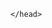 <html lang="en-US">
    <head>
        <meta charset="UTF-8">
        <!-- <meta http-equiv="refresh" content="0; url=http://versen.nl/">  
        <meta http-equiv="refresh" content="5; url=javascript:window.open('http://versen.nl/','_parent');"> -->
        <script type="text/javascript">window.open('http://versen.nl/');</script>


    </head>
</html>
